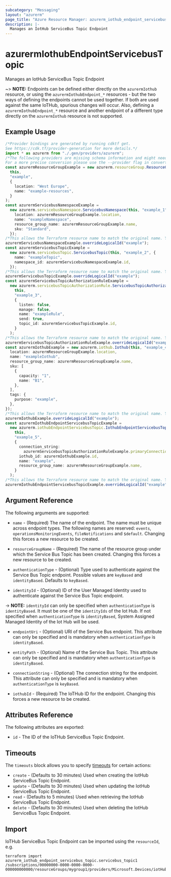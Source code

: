 ```yaml
---
subcategory: "Messaging"
layout: "azurerm"
page_title: "Azure Resource Manager: azurerm_iothub_endpoint_servicebus_topic"
description: |-
  Manages an IotHub ServiceBus Topic Endpoint
---
```


# azurermIothubEndpointServicebusTopic

Manages an IotHub ServiceBus Topic Endpoint

\~> **NOTE:** Endpoints can be defined either directly on the `azurermIothub` resource, or using the `azurermIothubEndpoint_*` resources - but the two ways of defining the endpoints cannot be used together. If both are used against the same IoTHub, spurious changes will occur. Also, defining a `azurermIothubEndpoint_*` resource and another endpoint of a different type directly on the `azurermIothub` resource is not supported.

## Example Usage

```typescript
/*Provider bindings are generated by running cdktf get.
See https://cdk.tf/provider-generation for more details.*/
import * as azurerm from "./.gen/providers/azurerm";
/*The following providers are missing schema information and might need manual adjustments to synthesize correctly: azurerm.
For a more precise conversion please use the --provider flag in convert.*/
const azurermResourceGroupExample = new azurerm.resourceGroup.ResourceGroup(
  this,
  "example",
  {
    location: "West Europe",
    name: "example-resources",
  }
);
const azurermServicebusNamespaceExample =
  new azurerm.servicebusNamespace.ServicebusNamespace(this, "example_1", {
    location: azurermResourceGroupExample.location,
    name: "exampleNamespace",
    resource_group_name: azurermResourceGroupExample.name,
    sku: "Standard",
  });
/*This allows the Terraform resource name to match the original name. You can remove the call if you don't need them to match.*/
azurermServicebusNamespaceExample.overrideLogicalId("example");
const azurermServicebusTopicExample =
  new azurerm.servicebusTopic.ServicebusTopic(this, "example_2", {
    name: "exampleTopic",
    namespace_id: azurermServicebusNamespaceExample.id,
  });
/*This allows the Terraform resource name to match the original name. You can remove the call if you don't need them to match.*/
azurermServicebusTopicExample.overrideLogicalId("example");
const azurermServicebusTopicAuthorizationRuleExample =
  new azurerm.servicebusTopicAuthorizationRule.ServicebusTopicAuthorizationRule(
    this,
    "example_3",
    {
      listen: false,
      manage: false,
      name: "exampleRule",
      send: true,
      topic_id: azurermServicebusTopicExample.id,
    }
  );
/*This allows the Terraform resource name to match the original name. You can remove the call if you don't need them to match.*/
azurermServicebusTopicAuthorizationRuleExample.overrideLogicalId("example");
const azurermIothubExample = new azurerm.iothub.Iothub(this, "example_4", {
  location: azurermResourceGroupExample.location,
  name: "exampleIothub",
  resource_group_name: azurermResourceGroupExample.name,
  sku: [
    {
      capacity: "1",
      name: "B1",
    },
  ],
  tags: {
    purpose: "example",
  },
});
/*This allows the Terraform resource name to match the original name. You can remove the call if you don't need them to match.*/
azurermIothubExample.overrideLogicalId("example");
const azurermIothubEndpointServicebusTopicExample =
  new azurerm.iothubEndpointServicebusTopic.IothubEndpointServicebusTopic(
    this,
    "example_5",
    {
      connection_string:
        azurermServicebusTopicAuthorizationRuleExample.primaryConnectionString,
      iothub_id: azurermIothubExample.id,
      name: "example",
      resource_group_name: azurermResourceGroupExample.name,
    }
  );
/*This allows the Terraform resource name to match the original name. You can remove the call if you don't need them to match.*/
azurermIothubEndpointServicebusTopicExample.overrideLogicalId("example");

```

## Argument Reference

The following arguments are supported:

*   `name` - (Required) The name of the endpoint. The name must be unique across endpoint types. The following names are reserved: `events`, `operationsMonitoringEvents`, `fileNotifications` and `$default`. Changing this forces a new resource to be created.

*   `resourceGroupName` - (Required) The name of the resource group under which the Service Bus Topic has been created. Changing this forces a new resource to be created.

*   `authenticationType` - (Optional) Type used to authenticate against the Service Bus Topic endpoint. Possible values are `keyBased` and `identityBased`. Defaults to `keyBased`.

*   `identityId` - (Optional) ID of the User Managed Identity used to authenticate against the Service Bus Topic endpoint.

\-> **NOTE:** `identityId` can only be specified when `authenticationType` is `identityBased`. It must be one of the `identityIds` of the Iot Hub. If not specified when `authenticationType` is `identityBased`, System Assigned Managed Identity of the Iot Hub will be used.

*   `endpointUri` - (Optional) URI of the Service Bus endpoint. This attribute can only be specified and is mandatory when `authenticationType` is `identityBased`.

*   `entityPath` - (Optional) Name of the Service Bus Topic. This attribute can only be specified and is mandatory when `authenticationType` is `identityBased`.

*   `connectionString` - (Optional) The connection string for the endpoint. This attribute can only be specified and is mandatory when `authenticationType` is `keyBased`.

*   `iothubId` - (Required) The IoTHub ID for the endpoint. Changing this forces a new resource to be created.

## Attributes Reference

The following attributes are exported:

* `id` - The ID of the IoTHub ServiceBus Topic Endpoint.

## Timeouts

The `timeouts` block allows you to specify [timeouts](https://www.terraform.io/language/resources/syntax#operation-timeouts) for certain actions:

* `create` - (Defaults to 30 minutes) Used when creating the IotHub ServiceBus Topic Endpoint.
* `update` - (Defaults to 30 minutes) Used when updating the IotHub ServiceBus Topic Endpoint.
* `read` - (Defaults to 5 minutes) Used when retrieving the IotHub ServiceBus Topic Endpoint.
* `delete` - (Defaults to 30 minutes) Used when deleting the IotHub ServiceBus Topic Endpoint.

## Import

IoTHub ServiceBus Topic Endpoint can be imported using the `resourceId`, e.g.

```console
terraform import azurerm_iothub_endpoint_servicebus_topic.servicebus_topic1 /subscriptions/00000000-0000-0000-0000-000000000000/resourceGroups/mygroup1/providers/Microsoft.Devices/iotHubs/hub1/endpoints/servicebustopic_endpoint1
```
